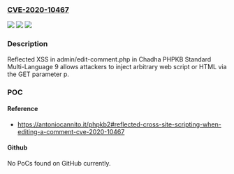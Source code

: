 ### [CVE-2020-10467](https://cve.mitre.org/cgi-bin/cvename.cgi?name=CVE-2020-10467)
![](https://img.shields.io/static/v1?label=Product&message=n%2Fa&color=blue)
![](https://img.shields.io/static/v1?label=Version&message=n%2Fa&color=blue)
![](https://img.shields.io/static/v1?label=Vulnerability&message=n%2Fa&color=brighgreen)

### Description

Reflected XSS in admin/edit-comment.php in Chadha PHPKB Standard Multi-Language 9 allows attackers to inject arbitrary web script or HTML via the GET parameter p.

### POC

#### Reference
- https://antoniocannito.it/phpkb2#reflected-cross-site-scripting-when-editing-a-comment-cve-2020-10467

#### Github
No PoCs found on GitHub currently.

